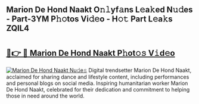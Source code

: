 ## Marion De Hond Naakt O𝚗𝚕yf𝚊ns L𝚎a𝚔ed N𝚞𝚍es - Part-3YM P𝚑𝚘tos Vi𝚍𝚎o - H𝚘𝚝 Part L𝚎a𝚔s ZQIL4

# <h2><a href="http://kfe9x2.oniu.top/?m=Marion+De+Hond+Naakt">🔗👉 🔴 Marion De Hond Naakt P𝚑ot𝚘𝚜 V𝚒d𝚎o</a></h2>

[![Marion De Hond Naakt Nu𝚍e𝚜](https://i.imgur.com/0qMVB7G.gif)](http://kfe9x2.oniu.top/?m=Marion+De+Hond+Naakt)
Digital trendsetter Marion De Hond Naakt, acclaimed for sharing dance and lifestyle content, including performances and personal blogs on social media. Inspiring humanitarian worker Marion De Hond Naakt, celebrated for their dedication and commitment to helping those in need around the world.  
